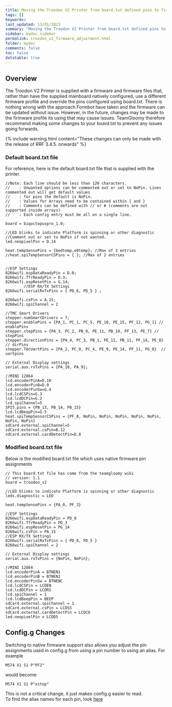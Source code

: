 ```yaml
---
title: Moving the Troodon V2 Printer from board.txt defined pins to firmware defined pins
tags: []
keywords: 
last_updated: 13/01/2023
summary: "Moving the Troodon V2 Printer from board.txt defined pins to firmware defined pins"
sidebar: mydoc_sidebar
permalink: troodon_v2_firmware_adjustment.html
folder: mydoc
comments: false
toc: false
datatable: true
---
```


## Overview

The Troodon V2 Printer is supplied with a firmware and firmware files that, rather than have the supplied mainboard natively configured, use a different firmware profile and override the pins configured using board.txt. There is nothing wrong with the approach Formbot have taken and the firmware can be updated without issue. However, in the future, changes may be made to the firmware profile its using that may cause issues. TeamGloomy therefore recommend making some changes to your board.txt to prevent any issues going forwards.

{% include warning.html content="These changes can only be made with the release of RRF 3.4.5. onwards" %}

### Default board.txt file

For reference, here is the default board.txt file that is supplied with the printer.  
```
//Note: Each line should be less than 120 characters.
//    : Unwanted options can be commented out or set to NoPin. Lines commented out will get default values
//    : for pins the default is NoPin.
//    : Values for Arrays need to be contained within { and }
//    : Comments can be defined with // or # (comments are not supported inside arrays)
//    : Each config entry must be all on a single line.

board = biqoctopuspro_1.0;

//LED blinks to indicate Platform is spinning or other diagnostic 
//Comment out or set to NoPin if not wanted.
led.neopixelPin = D.14

heat.tempSensePins = {bedtemp,e0temp}; //Max of 3 entries
//heat.spiTempSensorCSPins = { }; //Max of 2 entries


//ESP Settings
8266wifi.espDataReadyPin = D.0;
8266wifi.TfrReadyPin = D.3;
8266wifi.espResetPin = G.14;
		//ESP RX/TX Settings
8266wifi.serialRxTxPins = { PD_6, PD_5 } ;

8266wifi.csPin = A.15;
8266wifi.spiChannel = 2

//TMC Smart Drivers
stepper.numSmartDrivers = 7;
stepper.enablePins = {PA_1, PC_1, PC_5, PE_10, PE_15, PF_12, PG_1} // enablePins
stepper.stepPins = {PA_3, PC_2, PB_0, PE_11, PB_10, PF_13, PE_7} // stepPins
stepper.directionPins = {PA_4, PC_3, PB_1, PE_12, PB_11, PF_14, PE_8} // dirPins
stepper.TmcUartPins = {PA_2, PC_0, PC_4, PE_9, PE_14, PF_11, PG_0}  // uartpins

// External Display settings
serial.aux.rxTxPins = {PA_10, PA_9};

//MINI 12864
lcd.encoderPinA=D.10
lcd.encoderPinB=D.9
lcd.encoderPinSw=G.4
lcd.lcdCSPin=G.3
lcd.lcdDCPin=G.2
lcd.spiChannel=5
SPI5.pins = {PB_13, PB_14, PB_15}
lcd.lcdBeepPin=G.5
heat.spiTempSensorCSPins = {PF_8, NoPin, NoPin, NoPin, NoPin, NoPin, NoPin, NoPin}
sdCard.external.spiChannel=5
sdCard.external.csPin=B.12
sdCard.external.cardDetectPin=D.8
```

### Modified board.txt file

Below is the modified board.txt file which uses native firmware pin assignments
```
// This board.txt file has come from the teamgloomy wiki
// version: 1.1
board = troodon_v2

//LED blinks to indicate Platform is spinning or other diagnostic 
leds.diagnostic = LED

heat.tempSensePins = {PA_0, PF_3}

//ESP Settings
8266wifi.espDataReadyPin = PD_0
8266wifi.TfrReadyPin = PD_3
8266wifi.espResetPin = PG_14
8266wifi.csPin = PA_15
//ESP RX/TX Settings
8266wifi.serialRxTxPins = { PD_6, PD_5 }
8266wifi.spiChannel = 2

// External Display settings
serial.aux.rxTxPins = {NoPin, NoPin};

//MINI 12864
lcd.encoderPinA = BTNEN1
lcd.encoderPinB = BTNEN2
lcd.encoderPinSw = BTNENC
lcd.lcdCSPin = LCDEN
lcd.lcdDCPin = LCDRS
lcd.spiChannel = 1
lcd.lcdBeepPin = BEEP
sdCard.external.spiChannel = 1
sdCard.external.csPin = LCDSS
sdCard.external.cardDetectPin = LCDCD
led.neopixelPin = LCDD5
```

## Config.g Changes

Switching to native firmware support also allows you adjust the pin assignments used in config.g from using a pin number to using an alias. For example
```
M574 X1 S1 P"PF2"   
```
would become
```
M574 X1 S1 P"xstop"   
```
This is not a critical change, it just makes config.g easier to read.  
To find the alias names for each pin, look [here](troodon_v2_pins.html)